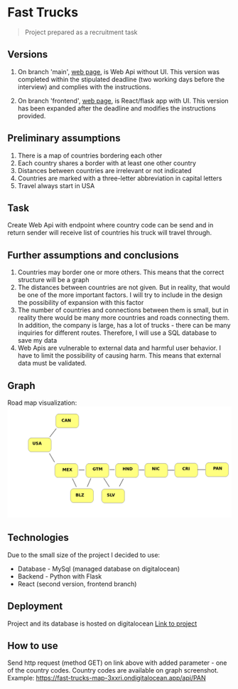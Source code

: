 # Fast Trucks
> Project prepared as a recruitment task

## Versions
1. On branch 'main', [web page](https://fast-trucks-map-3xxri.ondigitalocean.app/api), is Web Api without UI.
This version was completed within the stipulated deadline (two working days before the interview) and complies with the instructions.


2. On branch 'frontend', [web page](https://fast-trucks-front-gw9ky.ondigitalocean.app/), is React/flask app with UI.
This version has been expanded after the deadline and modifies the instructions provided.

## Preliminary assumptions
1. There is a map of countries bordering each other
2. Each country shares a border with at least one other country
3. Distances between countries are irrelevant or not indicated
4. Countries are marked with a three-letter abbreviation in capital letters
5. Travel always start in USA

## Task
Create Web Api with endpoint where country code can be send and in return sender will receive list of countries his truck will travel through.

## Further assumptions and conclusions
1. Countries may border one or more others. This means that the correct structure will be a graph
2. The distances between countries are not given. But in reality, that would be one of the more important factors. I will try to include in the design the possibility of expansion with this factor
3. The number of countries and connections between them is small, but in reality there would be many more countries and roads connecting them. In addition, the company is large, has a lot of trucks - there can be many inquiries for different routes. Therefore, I will use a SQL database to save my data
4. Web Apis are vulnerable to external data and harmful user behavior. I have to limit the possibility of causing harm. This means that external data must be validated.

## Graph
Road map visualization:
![Graph](./graph.png)

## Technologies
Due to the small size of the project I decided to use:
* Database - MySql (managed database on digitalocean)
* Backend - Python with Flask
* React (second version, frontend branch)

## Deployment
Project and its database is hosted on digitalocean
[Link to project](https://fast-trucks-map-3xxri.ondigitalocean.app/api)

## How to use
Send http request (method GET) on link above with added parameter - one of the country codes. Country codes are available on graph screenshot. Example:
https://fast-trucks-map-3xxri.ondigitalocean.app/api/PAN
